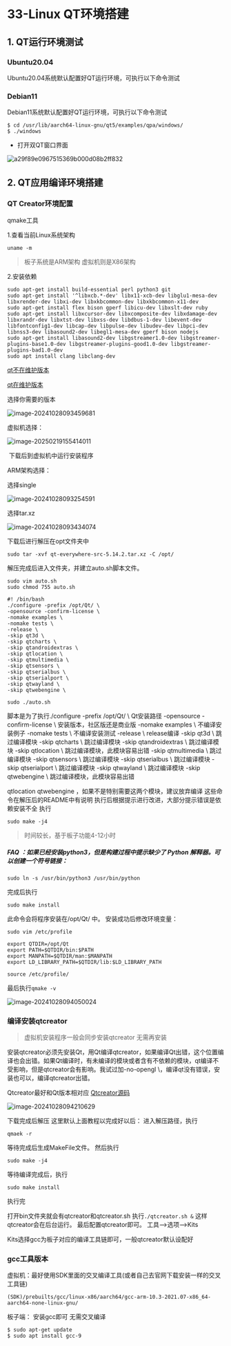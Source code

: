 # 33-Linux QT环境搭建



## 1. QT运行环境测试

### Ubuntu20.04

Ubuntu20.04系统默认配置好QT运行环境，可执行以下命令测试



### Debian11

Debian11系统默认配置好QT运行环境，可执行以下命令测试

```
$ cd /usr/lib/aarch64-linux-gnu/qt5/examples/qpa/windows/
$ ./windows
```



* 打开双QT窗口界面

![a29f89e0967515369b000d08b2ff832](http://tanzhtanzh.oss-cn-shenzhen.aliyuncs.com/img/a29f89e0967515369b000d08b2ff832.jpg)





## 2. QT应用编译环境搭建

### QT Creator环境配置

qmake工具

1.查看当前Linux系统架构 

```
uname -m 
```

> 板子系统是ARM架构 虚拟机则是X86架构



2.安装依赖

```
sudo apt-get install build-essential perl python3 git
sudo apt-get install '^libxcb.*-dev' libx11-xcb-dev libglu1-mesa-dev libxrender-dev libxi-dev libxkbcommon-dev libxkbcommon-x11-dev
sudo apt-get install flex bison gperf libicu-dev libxslt-dev ruby
sudo apt-get install libxcursor-dev libxcomposite-dev libxdamage-dev libxrandr-dev libxtst-dev libxss-dev libdbus-1-dev libevent-dev libfontconfig1-dev libcap-dev libpulse-dev libudev-dev libpci-dev libnss3-dev libasound2-dev libegl1-mesa-dev gperf bison nodejs
sudo apt-get install libasound2-dev libgstreamer1.0-dev libgstreamer-plugins-base1.0-dev libgstreamer-plugins-good1.0-dev libgstreamer-plugins-bad1.0-dev
sudo apt install clang libclang-dev
```

[qt不在维护版本](https://download.qt.io/new_archive/qt/)

[qt在维护版本](https://download.qt.io/official_releases/qt/)

选择你需要的版本

![image-20241028093459681](http://tanzhtanzh.oss-cn-shenzhen.aliyuncs.com/img/image-20241028093459681.png)

虚拟机选择：

![image-20250219155414011](http://tanzhtanzh.oss-cn-shenzhen.aliyuncs.com/img/image-20250219155414011.png)

​	下载后到虚拟机中运行安装程序

ARM架构选择：

选择single

![image-20241028093254591](http://tanzhtanzh.oss-cn-shenzhen.aliyuncs.com/img/image-20241028093254591.png)

选择tar.xz

![image-20241028093434074](http://tanzhtanzh.oss-cn-shenzhen.aliyuncs.com/img/image-20241028093434074.png)

下载后进行解压在opt文件夹中

```
sudo tar -xvf qt-everywhere-src-5.14.2.tar.xz -C /opt/
```

解压完成后进入文件夹，并建立auto.sh脚本文件。

```
sudo vim auto.sh
sudo chmod 755 auto.sh
```

```
#! /bin/bash
./configure -prefix /opt/Qt/ \
-opensource -confirm-license \
-nomake examples \
-nomake tests \
-release \
-skip qt3d \
-skip qtcharts \
-skip qtandroidextras \
-skip qtlocation \
-skip qtmultimedia \
-skip qtsensors \
-skip qtserialbus \
-skip qtserialport \
-skip qtwayland \
-skip qtwebengine \

```

```
sudo ./auto.sh
```

脚本是为了执行./configure
-prefix /opt/Qt/ \ Qt安装路径
-opensource -confirm-license \ 安装版本，社区版还是商业版
-nomake examples \ 不编译安装例子
-nomake tests \ 不编译安装测试
-release \ release编译
-skip qt3d \ 跳过编译模块
-skip qtcharts \ 跳过编译模块
-skip qtandroidextras \ 跳过编译模块
-skip qtlocation \ 跳过编译模块，此模块容易出错
-skip qtmultimedia \ 跳过编译模块
-skip qtsensors \ 跳过编译模块
-skip qtserialbus \ 跳过编译模块
-skip qtserialport \ 跳过编译模块
-skip qtwayland \ 跳过编译模块
-skip qtwebengine \ 跳过编译模块，此模块容易出错

qtlocation qtwebengine ，如果不是特别需要这两个模块，建议放弃编译
这些命令在解压后的README中有说明
执行后根据提示进行改进，大部分提示错误是依赖安装不全
执行

```
sudo make -j4
```

> 时间较长，基于板子功能4-12小时

##### FAQ ：如果已经安装python3，但是构建过程中提示缺少了 Python 解释器。可以创建一个符号链接：

```
sudo ln -s /usr/bin/python3 /usr/bin/python
```

完成后执行

```
sudo make install
```

此命令会将程序安装在/opt/Qt/ 中。
安装成功后修改环境变量：

```
sudo vim /etc/profile
```

```
export QTDIR=/opt/Qt
export PATH=$QTDIR/bin:$PATH
export MANPATH=$QTDIR/man:$MANPATH
export LD_LIBRARY_PATH=$QTDIR/lib:$LD_LIBRARY_PATH
```

```
source /etc/profile/
```

最后执行`qmake -v`

![image-20241028094050024](http://tanzhtanzh.oss-cn-shenzhen.aliyuncs.com/img/image-20241028094050024.png)

### 编译安装qtcreator

> 虚拟机安装程序一般会同步安装qtcreator 无需再安装 

安装qtcreator必须先安装Qt，用Qt编译qtcreator，如果编译Qt出错，这个位置编译也会出错。如果Qt编译时，有未编译的模块或者含有不依赖的模块，qt编译不受影响，但是qtcreator会有影响。我试过加-no-opengl \，编译qt没有错误，安装也可以，编译qtcreator出错。

Qtcreator最好和Qt版本相对应
[Qtcreator源码](https://download.qt.io/archive/qtcreator/)

![image-20241028094210629](http://tanzhtanzh.oss-cn-shenzhen.aliyuncs.com/img/image-20241028094210629.png)

下载完成后解压
这里默认上面教程以完成好以后：
进入解压路径，执行

```
qmaek -r
```

等待完成后生成MakeFile文件。
然后执行

```
sudo make -j4
```

等待编译完成后，执行

```
sudo make install
```

执行完

打开bin文件夹就会有qtcreator和qtcreator.sh
执行`./qtcreator.sh &`
这样qtcreator会在后台运行。
最后配置qtcreator即可。
工具—>选项—>Kits

Kits选择gcc为板子对应的编译工具链即可，一般qtcreator默认设配好

### gcc工具版本

虚拟机：最好使用SDK里面的交叉编译工具(或者自己去官网下载安装一样的交叉工具链)

```
(SDK)/prebuilts/gcc/linux-x86/aarch64/gcc-arm-10.3-2021.07-x86_64-aarch64-none-linux-gnu/
```

板子端： 安装gcc即可 无需交叉编译

```
$ sudo apt-get update
$ sudo apt install gcc-9
```













